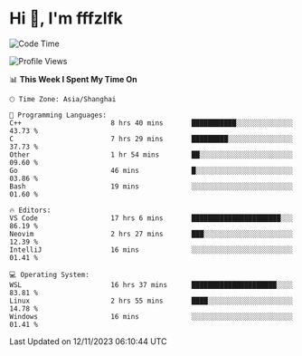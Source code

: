 # Hi 👋, I'm fffzlfk

<!--START_SECTION:waka-->
![Code Time](http://img.shields.io/badge/Code%20Time-563%20hrs%2049%20mins-blue)

![Profile Views](http://img.shields.io/badge/Profile%20Views-0-blue)

📊 **This Week I Spent My Time On** 

```text
🕑︎ Time Zone: Asia/Shanghai

💬 Programming Languages: 
C++                      8 hrs 40 mins       ███████████░░░░░░░░░░░░░░   43.73 % 
C                        7 hrs 29 mins       █████████░░░░░░░░░░░░░░░░   37.73 % 
Other                    1 hr 54 mins        ██░░░░░░░░░░░░░░░░░░░░░░░   09.60 % 
Go                       46 mins             █░░░░░░░░░░░░░░░░░░░░░░░░   03.86 % 
Bash                     19 mins             ░░░░░░░░░░░░░░░░░░░░░░░░░   01.60 % 

🔥 Editors: 
VS Code                  17 hrs 6 mins       ██████████████████████░░░   86.19 % 
Neovim                   2 hrs 27 mins       ███░░░░░░░░░░░░░░░░░░░░░░   12.39 % 
IntelliJ                 16 mins             ░░░░░░░░░░░░░░░░░░░░░░░░░   01.41 % 

💻 Operating System: 
WSL                      16 hrs 37 mins      █████████████████████░░░░   83.81 % 
Linux                    2 hrs 55 mins       ████░░░░░░░░░░░░░░░░░░░░░   14.78 % 
Windows                  16 mins             ░░░░░░░░░░░░░░░░░░░░░░░░░   01.41 % 
```


 Last Updated on 12/11/2023 06:10:44 UTC
<!--END_SECTION:waka-->
